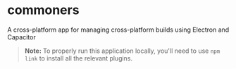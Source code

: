 # commoners

A cross-platform app for managing cross-platform builds using Electron and Capacitor

> **Note:** To properly run this application locally, you'll need to use `npm link` to install all the relevant plugins. 